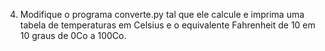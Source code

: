 4.	Modifique o programa converte.py tal que ele calcule e imprima uma tabela de temperaturas em Celsius e o equivalente Fahrenheit de 10 em 10 graus de 0Co a 100Co.